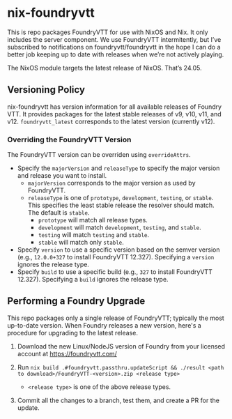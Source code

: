 # nix-foundryvtt

This is repo packages FoundryVTT for use with NixOS and Nix. It only includes the server component.
We use FoundryVTT intermitently, but I’ve subscribed to notifications on foundryvtt/foundryvtt in
the hope I can do a better job keeping up to date with releases when we’re not actively playing.

The NixOS module targets the latest release of NixOS. That’s 24.05. 

## Versioning Policy

nix-foundryvtt has version information for all available releases of Foundry VTT. It provides packages for the latest
stable releases of v9, v10, v11, and v12. `foundryvtt_latest` corresponds to the latest version (currently v12).

### Overriding the FoundryVTT Version

The FoundryVTT version can be overriden using `overrideAttrs`.

* Specify the `majorVersion` and `releaseType` to specify the major version and release you want to install.
  * `majorVersion` corresponds to the major version as used by FoundryVTT.
  * `releaseType` is one of `prototype`, `development`, `testing`, or `stable`. This specifies the least stable release
    the resolver should match. The default is `stable`.
    * `prototype` will match all release types.
    * `development` will match `development`, `testing`, and `stable`.
    * `testing` will match `testing` and `stable`.
    * `stable` will match only `stable`.
* Specify `version` to use a specific version based on the semver version (e.g., `12.0.0+327` to install
  FoundryVTT 12.327). Specifying a `version` ignores the release type.
* Specify `build` to use a specific build (e.g., `327` to install FoundryVTT 12.327). Specifying a `build` ignores the
  release type.

## Performing a Foundry Upgrade

This repo packages only a single release of FoundryVTT; typically the most up-to-date version.  When Foundry releases a new version, here's a procedure for upgrading to the latest release.

1. Download the new Linux/NodeJS version of Foundry from your licensed account at https://foundryvtt.com/

2. Run `nix build .#foundryvtt.passthru.updateScript && ./result <path to download>/FoundryVTT-<version>.zip <release type>`
   * `<release type>` is one of the above release types.

3. Commit all the changes to a branch, test them, and create a PR for the update.
